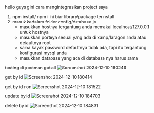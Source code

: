 hello guys 
gini cara mengintegrasikan project saya 

1. npm install/ npm i ini biar library/package terinstall
2. masuk kedalam folder config/database.js
   - masukkan hostnya tergantung anda memakai localhost/127.0.0.1 untuk hostnya
   - masukkan portnya sesuai yang ada di xamp/laragon anda atau defaultnya root
   - sama kayak password defaultnya tidak ada, tapi itu tergantung konfigurasi mysql anda
   - masukkan database yang ada di database nya harus sama


testing di postman
get all
![Screenshot 2024-12-10 180246](https://github.com/user-attachments/assets/e612328a-5abf-4a99-9038-e54c599847ca)

get by id 
![Screenshot 2024-12-10 180414](https://github.com/user-attachments/assets/6f525617-84f8-4aa9-befd-0c3bb8dbcbb4)

get by id non
![Screenshot 2024-12-10 181522](https://github.com/user-attachments/assets/b1a1c776-ce59-4f50-8306-a5c15643f574)

update by id
![Screenshot 2024-12-10 184703](https://github.com/user-attachments/assets/c053b0ba-8b15-4128-acba-3cb74ee6a89b)

delete by id
![Screenshot 2024-12-10 184831](https://github.com/user-attachments/assets/54a4b72d-2204-4eab-bffc-ab77b5d0e68e)
